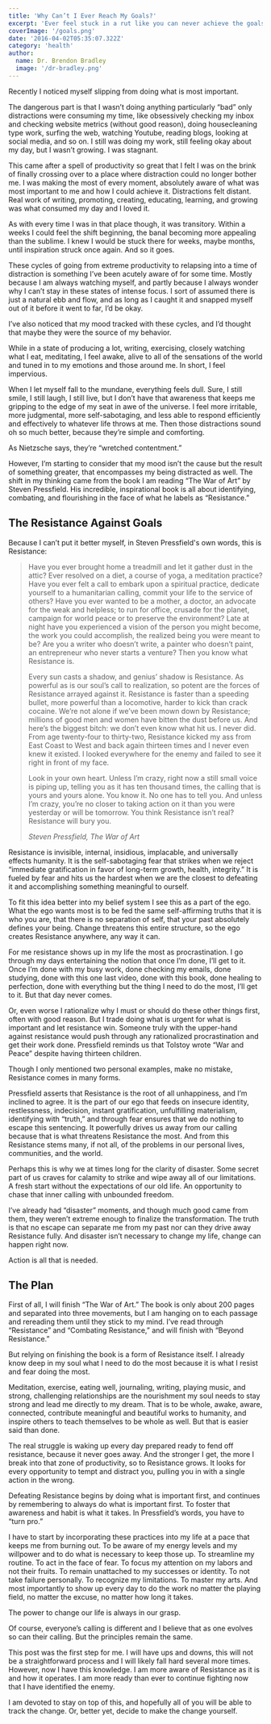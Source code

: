 ```yaml
---
title: 'Why Can’t I Ever Reach My Goals?'
excerpt: 'Ever feel stuck in a rut like you can never achieve the goals you set for yourself?'
coverImage: '/goals.png'
date: '2016-04-02T05:35:07.322Z'
category: 'health'
author:
  name: Dr. Brendon Bradley
  image: '/dr-bradley.png'
---
```


Recently I noticed myself slipping from doing what is most important.

The dangerous part is that I wasn’t doing anything particularly “bad” only distractions were consuming my time, like obsessively checking my inbox and checking website metrics (without good reason), doing housecleaning type work, surfing the web, watching Youtube, reading blogs, looking at social media, and so on. I still was doing my work, still feeling okay about my day, but I wasn’t growing. I was stagnant.

This came after a spell of productivity so great that I felt I was on the brink of finally crossing over to a place where distraction could no longer bother me. I was making the most of every moment, absolutely aware of what was most important to me and how I could achieve it. Distractions felt distant. Real work of writing, promoting, creating, educating, learning, and growing was what consumed my day and I loved it.

As with every time I was in that place though, it was transitory. Within a weeks I could feel the shift beginning, the banal becoming more appealing than the sublime. I knew I would be stuck there for weeks, maybe months, until inspiration struck once again. And so it goes.

These cycles of going from extreme productivity to relapsing into a time of distraction is something I’ve been acutely aware of for some time. Mostly because I am always watching myself, and partly because I always wonder why I can’t stay in these states of intense focus. I sort of assumed there is just a natural ebb and flow, and as long as I caught it and snapped myself out of it before it went to far, I’d be okay.

I’ve also noticed that my mood tracked with these cycles, and I’d thought that maybe they were the source of my behavior.

While in a state of producing a lot, writing, exercising, closely watching what I eat, meditating, I feel awake, alive to all of the sensations of the world and tuned in to my emotions and those around me. In short, I feel impervious.

When I let myself fall to the mundane, everything feels dull. Sure, I still smile, I still laugh, I still live, but I don’t have that awareness that keeps me gripping to the edge of my seat in awe of the universe. I feel more irritable, more judgmental, more self-sabotaging, and less able to respond efficiently and effectively to whatever life throws at me. Then those distractions sound oh so much better, because they’re simple and comforting.

As Nietzsche says, they’re “wretched contentment.”

However, I’m starting to consider that my mood isn’t the cause but the result of something greater, that encompasses my being distracted as well. The shift in my thinking came from the book I am reading “The War of Art” by Steven Pressfield. His incredible, inspirational book is all about identifying, combating, and flourishing in the face of what he labels as “Resistance.”

## The Resistance Against Goals

Because I can’t put it better myself, in Steven Pressfield's own words, this is Resistance:

> Have you ever brought home a treadmill and let it gather dust in the attic? Ever resolved on a diet, a course of yoga, a meditation practice? Have you ever felt a call to embark upon a spiritual practice, dedicate yourself to a humanitarian calling, commit your life to the service of others? Have you ever wanted to be a mother, a doctor, an advocate for the weak and helpless; to run for office, crusade for the planet, campaign for world peace or to preserve the environment? Late at night have you experienced a vision of the person you might become, the work you could accomplish, the realized being you were meant to be? Are you a writer who doesn’t write, a painter who doesn’t paint, an entrepreneur who never starts a venture? Then you know what Resistance is.
>
> Every sun casts a shadow, and genius’ shadow is Resistance. As powerful as is our soul’s call to realization, so potent are the forces of Resistance arrayed against it. Resistance is faster than a speeding bullet, more powerful than a locomotive, harder to kick than crack cocaine. We’re not alone if we’ve been mown down by Resistance; millions of good men and women have bitten the dust before us. And here’s the biggest bitch: we don’t even know what hit us. I never did. From age twenty-four to thirty-two, Resistance kicked my ass from East Coast to West and back again thirteen times and I never even knew it existed. I looked everywhere for the enemy and failed to see it right in front of my face.
>
> Look in your own heart. Unless I’m crazy, right now a still small voice is piping up, telling you as it has ten thousand times, the calling that is yours and yours alone. You know it. No one has to tell you. And unless I’m crazy, you’re no closer to taking action on it than you were yesterday or will be tomorrow. You think Resistance isn’t real? Resistance will bury you.
>
> <cite>Steven Pressfield, The War of Art</cite>

Resistance is invisible, internal, insidious, implacable, and universally effects humanity. It is the self-sabotaging fear that strikes when we reject “immediate gratification in favor of long-term growth, health, integrity.” It is fueled by fear and hits us the hardest when we are the closest to defeating it and accomplishing something meaningful to ourself.

To fit this idea better into my belief system I see this as a part of the ego. What the ego wants most is to be fed the same self-affirming truths that it is who you are, that there is no separation of self, that your past absolutely defines your being. Change threatens this entire structure, so the ego creates Resistance anywhere, any way it can.

For me resistance shows up in my life the most as procrastination. I go through my days entertaining the notion that once I’m done, I’ll get to it. Once I’m done with my busy work, done checking my emails, done studying, done with this one last video, done with this book, done healing to perfection, done with everything but the thing I need to do the most, I’ll get to it. But that day never comes.

Or, even worse I rationalize why I must or should do these other things first, often with good reason. But I trade doing what is urgent for what is important and let resistance win. Someone truly with the upper-hand against resistance would push through any rationalized procrastination and get their work done. Pressfield reminds us that Tolstoy wrote “War and Peace” despite having thirteen children.

Though I only mentioned two personal examples, make no mistake, Resistance comes in many forms.

Pressfield asserts that Resistance is the root of all unhappiness, and I’m inclined to agree. It is the part of our ego that feeds on insecure identity, restlessness, indecision, instant gratification, unfulfilling materialism, identifying with “truth,” and through fear ensures that we do nothing to escape this sentencing. It powerfully drives us away from our calling because that is what threatens Resistance the most. And from this Resistance stems many, if not all, of the problems in our personal lives, communities, and the world.

Perhaps this is why we at times long for the clarity of disaster. Some secret part of us craves for calamity to strike and wipe away all of our limitations. A fresh start without the expectations of our old life. An opportunity to chase that inner calling with unbounded freedom.

I’ve already had “disaster” moments, and though much good came from them, they weren’t extreme enough to finalize the transformation. The truth is that no escape can separate me from my past nor can they drive away Resistance fully. And disaster isn’t necessary to change my life, change can happen right now.

Action is all that is needed.

## The Plan

First of all, I will finish “The War of Art.” The book is only about 200 pages and separated into three movements, but I am hanging on to each passage and rereading them until they stick to my mind. I’ve read through “Resistance” and “Combating Resistance,” and will finish with “Beyond Resistance.”

But relying on finishing the book is a form of Resistance itself. I already know deep in my soul what I need to do the most because it is what I resist and fear doing the most.

Meditation, exercise, eating well, journaling, writing, playing music, and strong, challenging relationships are the nourishment my soul needs to stay strong and lead me directly to my dream. That is to be whole, awake, aware, connected, contribute meaningful and beautiful works to humanity, and inspire others to teach themselves to be whole as well. But that is easier said than done.

The real struggle is waking up every day prepared ready to fend off resistance, because it never goes away. And the stronger I get, the more I break into that zone of productivity, so to Resistance grows. It looks for every opportunity to tempt and distract you, pulling you in with a single action in the wrong.

Defeating Resistance begins by doing what is important first, and continues by remembering to always do what is important first. To foster that awareness and habit is what it takes. In Pressfield’s words, you have to “turn pro.”

I have to start by incorporating these practices into my life at a pace that keeps me from burning out. To be aware of my energy levels and my willpower and to do what is necessary to keep those up. To streamline my routine. To act in the face of fear. To focus my attention on my labors and not their fruits. To remain unattached to my successes or identity. To not take failure personally. To recognize my limitations. To master my arts.  And most importantly to show up every day to do the work no matter the playing field, no matter the excuse, no matter how long it takes.

The power to change our life is always in our grasp.

Of course, everyone’s calling is different and I believe that as one evolves so can their calling. But the principles remain the same.

This post was the first step for me. I will have ups and downs, this will not be a straightforward process and I will likely fall hard several more times. However, now I have this knowledge. I am more aware of Resistance as it is and how it operates. I am more ready than ever to continue fighting now that I have identified the enemy.

I am devoted to stay on top of this, and hopefully all of you will be able to track the change. Or, better yet, decide to make the change yourself.
